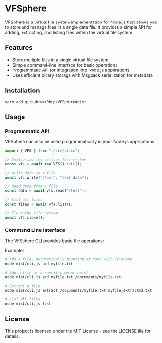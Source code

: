 # VFSphere

VFSphere is a virtual file system implementation for Node.js that allows you to store and manage files in a single data file. It provides a simple API for adding, extracting, and listing files within the virtual file system.

## Features

- Store multiple files in a single virtual file system
- Simple command-line interface for basic operations
- Programmatic API for integration into Node.js applications
- Uses efficient binary storage with Msgpack serialization for metadata

## Installation

```bash
yarn add github:wxn0brp/VFSphere#dist
```

## Usage

### Programmatic API

VFSphere can also be used programmatically in your Node.js applications:

```javascript
import { VFS } from "./src/class";

// Initialize the virtual file system
const vfs = await new VFS().init();

// Write data to a file
await vfs.write("/test", "test data");

// Read data from a file
const data = await vfs.read("/test");

// List all files
const files = await vfs.list();

// Close the file system
await vfs.close();
```

### Command Line Interface

The VFSphere CLI provides basic file operations:

Examples:
```bash
# Add a file, automatically mounting at root with filename
node dist/cli.js add myfile.txt

# Add a file at a specific mount point
node dist/cli.js add myfile.txt /documents/myfile.txt

# Extract a file
node dist/cli.js extract /documents/myfile.txt myfile_extracted.txt

# List all files
node dist/cli.js list
```

## License

This project is licensed under the MIT License - see the LICENSE file for details.